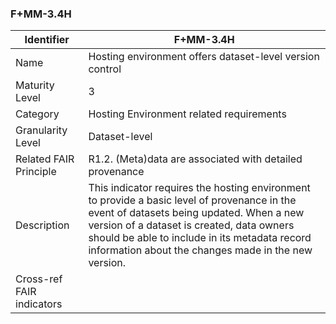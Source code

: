 ### F+MM-3.4H

| Identifier | F+MM-3.4H |
| --------- | ----------|
| Name | Hosting environment offers dataset-level version control |
| Maturity Level | 3 |
| Category | Hosting Environment related requirements |
| Granularity Level | Dataset-level |
| Related FAIR Principle | R1.2. (Meta)data are associated with detailed provenance |
| Description | This indicator requires the hosting environment to provide a basic level of provenance in the event of datasets being updated. When a new version of a dataset is created, data owners should be able to include in its metadata record information about the changes made in the new version.  |
| Cross-ref FAIR indicators | |
